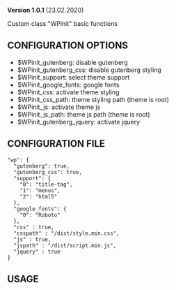 **Version 1.0.1** (23.02.2020)

Custom class "WPinit" basic functions

## CONFIGURATION OPTIONS
* $WPinit_gutenberg: disable gutenberg
* $WPinit_gutenberg_css: disable gutenberg styling
* $WPinit_support: select theme support
* $WPinit_google_fonts: google fonts
* $WPinit_css: activate theme styling
* $WPinit_css_path: theme styling path (theme is root)
* $WPinit_js: activate theme js
* $WPinit_js_path: theme js path (theme is root)
* $WPinit_gutenberg_jquery: activate jquery

## CONFIGURATION FILE
```
"wp": {
  "gutenberg": true,
  "gutenberg_css": true,
  "support": {
    "0": "title-tag",
    "1": "menus",
    "2": "html5"
  },
  "google_fonts": {
    "0": "Roboto"
  },
  "css" : true,
  "csspath" : "/dist/style.min.css",
  "js" : true,
  "jspath" : "/dist/script.min.js",
  "jquery" : true
}
```

## USAGE
